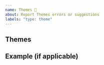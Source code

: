 ```yaml
---
name: Themes 📝
about: Report Themes errors or suggestions
labels: "type: theme"
---
```


<!-- Before opening a new bug issue, please search existing issues: https://github.com/minimit/xtendui/issues -->

## Themes

<!-- Describe the themes errors or suggestions -->

## Example (if applicable)

<!-- Provide the minimal working example (github, codepen, etc..) -->
